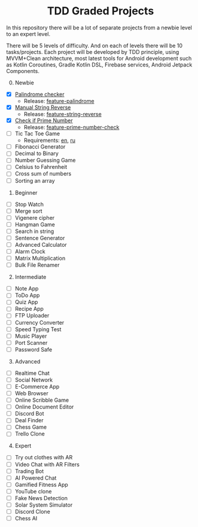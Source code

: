 <h1 align="center">TDD Graded Projects</h1>
<p>In this repository there will be a lot of separate projects from a newbie level to an expert level.</p>
<p>There will be 5 levels of difficulty. And on each of levels there will be 10 tasks/projects. Each project will be developed by TDD principle, using MVVM+Clean architecture, most latest tools for Android development such as Kotlin Coroutines, Gradle Kotlin DSL, Firebase services, Android Jetpack Components.</p>

0. Newbie
- [X] [Palindrome checker](https://github.com/yuriysurzhikov/TDD-GradedProjects/tree/newbie/palindrome_checker)
  - Release: [feature-palindrome](https://github.com/yuriysurzhikov/TDD-GradedProjects/releases/tag/feature-palindrome)
- [X] [Manual String Reverse](https://github.com/yuriysurzhikov/TDD-GradedProjects/tree/newbie/string_reverse)
  - Release: [feature-string-reverse](https://github.com/yuriysurzhikov/TDD-GradedProjects/releases/tag/feature-string-reverse)
- [X] [Check if Prime Number](https://github.com/yuriysurzhikov/TDD-GradedProjects/tree/newbie/prime_number)
  - Release: [feature-prime-number-check](https://github.com/yuriysurzhikov/TDD-GradedProjects/releases/tag/feature-prime-number-check)
- [ ] Tic Tac Toe Game
  - Requirements: [en](https://github.com/yuriysurzhikov/TDD-GradedProjects/tree/newbie/tictactoe/tictactoe/requirements_tictactoe_en.md), [ru](https://github.com/yuriysurzhikov/TDD-GradedProjects/tree/newbie/tictactoe/tictactoe/requirements_tictactoe_en.md)
- [ ] Fibonacci Generator
- [ ] Decimal to Binary
- [ ] Number Guessing Game
- [ ] Celsius to Fahrenheit
- [ ] Cross sum of numbers
- [ ] Sorting an array

1. Beginner
- [ ] Stop Watch
- [ ] Merge sort
- [ ] Vigenere cipher
- [ ] Hangman Game
- [ ] Search in string
- [ ] Sentence Generator
- [ ] Advanced Calculator
- [ ] Alarm Clock
- [ ] Matrix Multiplication
- [ ] Bulk File Renamer

2. Intermediate
- [ ] Note App
- [ ] ToDo App
- [ ] Quiz App
- [ ] Recipe App
- [ ] FTP Uploader
- [ ] Currency Converter
- [ ] Speed Typing Test
- [ ] Music Player
- [ ] Port Scanner
- [ ] Password Safe

3. Advanced
- [ ] Realtime Chat
- [ ] Social Network
- [ ] E-Commerce App
- [ ] Web Browser
- [ ] Online Scribble Game
- [ ] Online Document Editor
- [ ] Discord Bot
- [ ] Deal Finder
- [ ] Chess Game
- [ ] Trello Clone

4. Expert
- [ ] Try out clothes with AR
- [ ] Video Chat with AR Filters
- [ ] Trading Bot
- [ ] AI Powered Chat
- [ ] Gamified Fitness App
- [ ] YouTube clone
- [ ] Fake News Detection
- [ ] Solar System Simulator
- [ ] Discord Clone
- [ ] Chess AI
